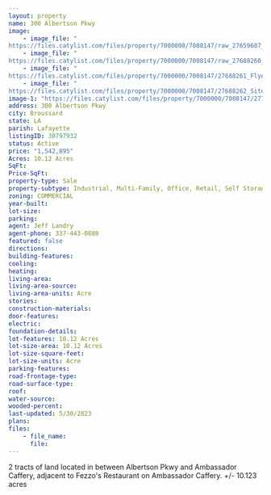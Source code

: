 ```yaml
---
layout: property
name: 300 Albertson Pkwy
image:
    - image_file: "https://files.catylist.com/files/property/7000000/7008147/raw_27659607_Flood_Disc___300_Blk_Albertson_Pkwy___Jeff.pdf"
    - image_file: "https://files.catylist.com/files/property/7000000/7008147/raw_27688260_Flyer___300_Blk_Albertson_Pkwy___Jeff.pdf"
    - image_file: "https://files.catylist.com/files/property/7000000/7008147/27688261_Flyer___300_Blk_Albertson_Pkwy___Jeff.png"
    - image_file: "https://files.catylist.com/files/property/7000000/7008147/27688262_Site_Map.PNG"
image-1: "https://files.catylist.com/files/property/7000000/7008147/27708867_300_Blk_Albertson_Pkwy_Jeff__3__Shaded.png"
address: 300 Albertson Pkwy
city: Broussard
state: LA
parish: Lafayette
listingID: 30797932
status: Active
price: "1,542,895"
Acres: 10.12 Acres
SqFt:
Price-SqFt:
property-type: Sale
property-subtype: Industrial, Multi-Family, Office, Retail, Self Storage, Other
zoning: COMMERCIAL
year-built:
lot-size:
parking:
agent: Jeff Landry
agent-phone: 337-443-0880
featured: false
directions:
building-features:
cooling:
heating:
living-area:
living-area-source:
living-area-units: Acre
stories:
construction-materials:
door-features:
electric:
foundation-details:
lot-features: 10.12 Acres
lot-size-area: 10.12 Acres
lot-size-square-feet:
lot-size-units: Acre
parking-features:
road-frontage-type:
road-surface-type:
roof:
water-source:
wooded-percent:
last-updated: 5/30/2023
plans:
files:
    - file_name:
      file:
---
```

2 tracts of land located in between Albertson Pkwy and Ambassador Caffery, adjacent to Fezzo's Restaurant on Ambassador Caffery. +/- 10.123 acres
